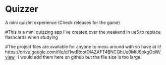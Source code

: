 # Quizzer

A mini quizlet experience (Check releases for the game)

#This is a mini quizzing app I've created over the weekend in ue5 to replace flashcards when studying 

#The project files are available for anyone to mess around with so have at it! https://drive.google.com/file/d/1wdRqotOlAZAFT4BNCQhUe0MfJ9okgOoW/view
-I would add them here on github but the file size is too large.
